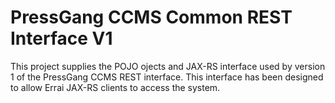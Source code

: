 PressGang CCMS Common REST Interface V1
=======================================

This project supplies the POJO ojects and JAX-RS interface used by version 1 of the PressGang CCMS REST interface. This interface has been designed to allow Errai JAX-RS clients to access the system.
